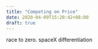 ```yaml
---
title: "Competing on Price"
date: 2020-04-09T15:20:42+08:00
draft: true
---
```


race to zero.
spaceX
differentiation
